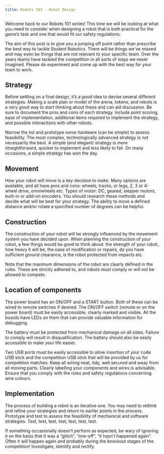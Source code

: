 ```yaml
---
title: Robots 101 - Robot Design
---
```


Welcome back to our Robots 101 series! This time we will be looking at what you need to consider when designing a robot that is both practical for the game’s task and one that would fit our safety regulations.

The aim of this post is to give you a jumping off point rather than prescribe the best way to tackle Student Robotics. There will be things we've missed and may even be things that are not relevant to your specific team. Over the years teams have tackled the competition in all sorts of ways we never imagined. Please do experiment and come up with the best way for your team to work.

## Strategy

Before settling on a final design, it’s a good idea to devise several different strategies. Making a scale plan or model of the arena, tokens, and robots is a very good way to start thinking about these and can aid discussion. Be sure to document the pros and cons of each strategy. Include point scoring, ease of implementation, additional items required to implement the strategy, and possible interactions with other robots.

Narrow the list and prototype some hardware (can be simple) to assess feasibility. The most complex, technologically advanced strategy is not necessarily the best. A simple (and elegant) strategy is more straightforward, quicker to implement and less likely to fail. On many occasions, a simple strategy has won the day.

## Movement

How your robot will move is a key decision to make. Many options are available, and all have pros and cons: wheels, tracks, or legs, 2, 3 or 4-wheel drive, omniwheels etc. Types of motor: DC, geared, stepper motors, built-in or add-on encoders. You should research these methods and decide what will be best for your strategy. The ability to move a defined distance and/or rotate a specified number of degrees can be helpful.

## Construction

The construction of your robot will be strongly influenced by the movement system you have decided upon. When planning the construction of your robot, a few things would be good to think about: the strength of your robot, how heavy it will be, the ease of modification or repairs, do you have sufficient ground clearance, is the robot protected from impacts etc.

Note that the maximum dimensions of the robot are clearly defined in the rules. These are strictly adhered to, and robots must comply or will not be allowed to compete.

## Location of components

The power board has an ON/OFF and a START button. Both of these can be wired to remote switches if desired. The ON/OFF switch (remote or on the power board) must be easily accessible, clearly marked and visible. All the boards have LEDs on them that can provide valuable information for debugging.

The battery must be protected from mechanical damage on all sides. Failure to comply will result in disqualification. The battery should also be easily accessible to make your life easier.

Two USB ports must be easily accessible to allow insertion of your code USB stick and the competition USB stick that will be provided by us for competition matches. Keep all wiring neat, tidy, well secured and away from all moving parts. Clearly labelling your components and wires is advisable. Ensure that you comply with the rules and safety regulations concerning wire colours.

## Implementation

The process of building a robot is an iterative one. You may need to rethink and refine your strategies and return to earlier points in the process. Prototype and test to assess the feasibility of mechanical and software strategies. Test, test, test, test, test, test, test.

If something occasionally doesn’t perform as expected, be wary of ignoring it on the basis that it was a “glitch”, “one-off”, “it hasn’t happened again”. Often it will happen again and probably during the knockout stages of the competition! Investigate, identify and rectify.
